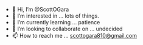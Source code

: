- 👋 Hi, I’m @ScottOGara
- 👀 I’m interested in ... lots of things.
- 🌱 I’m currently learning ... patience
- 💞️ I’m looking to collaborate on ... undecided
- 📫 How to reach me ... scottogara810@gmail.com

<!---
ScottOGara/ScottOGara is a ✨ special ✨ repository because its `README.md` (this file) appears on your GitHub profile.
You can click the Preview link to take a look at your changes.
--->
